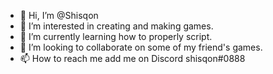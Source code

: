 - 👋 Hi, I’m @Shisqon
- 👀 I’m interested in creating and making games.
- 🌱 I’m currently learning how to properly script.
- 💞️ I’m looking to collaborate on some of my friend's games.
- 📫 How to reach me add me on Discord shisqon#0888

<!---
Shisqon/Shisqon is a ✨ special ✨ repository because its `README.md` (this file) appears on your GitHub profile.
You can click the Preview link to take a look at your changes.
--->
